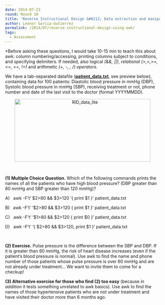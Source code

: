 ```yaml
---
date: 2014-07-23
round: Round 10
title: 'Reverse Instructional Design &#8212; Data extraction and manipulation with awk'
author: Leonor Garcia-Gutierrez
permalink: /2014/07/reverse-instructional-design-using-awk/
tags:
  - Assessment
---
```

*Before asking these questions, I would take 10-15 min to teach this about awk: column numbering/accessing, printing columns subject to conditions, and specifying delimiters. If needed, also logical *(&&, ||), *relational* (>,<,>=,<=, ==, !=)* and arithmetic *(+, -, *, /)* operators.*

We have a tab-separated datafile (**<a href="http://teaching.software-carpentry.org/wp-content/uploads/2014/07/patient_data.txt" target="_blank">patient_data.txt</a>**, see preview below), containing data for 100 patients: Diastolic blood pressure in mmHg (DBP), Systolic blood pressure in mmHg (SBP), receiving treatment or not, phone number and date of the last visit to the doctor (format YYYYMMDD).

<p style="text-align: center;">
  <a href="http://teaching.software-carpentry.org/wp-content/uploads/2014/07/patient_data.txt"><img class="aligncenter size-full wp-image-8172" alt="RID_data_lite" src="http://teaching.software-carpentry.org/wp-content/uploads/2014/07/RID_data_lite.png" width="442" height="204" /></a><strong></strong>
</p>

&nbsp;

**(1) Multiple Choice Question.** Which of the following commands prints the names of all the patients who have high blood pressure? (DBP greater than 80 mmHg and SBP greater than 120 mmHg)?

<p style="text-align: left;">
  A)   awk -F&#8217;t&#8217; $2>80 && $3>120 &#8216;{ print $1 }&#8217; patient_data.txt
</p>

<p style="text-align: left;">
  B)   awk -F&#8217;t&#8217; &#8216;$2>80 && $3>120 { print $1 }&#8217; patient_data.txt
</p>

<p style="text-align: left;">
  C)   awk -F&#8217;t&#8217; &#8216;$1>80 && $2>120 { print $0 }&#8217; patient_data.txt
</p>

<p style="text-align: left;">
  D)   awk -F&#8217;t&#8217; &#8216;{ $2>80 && $3>120, print $1 }&#8217; patient_data.txt
</p>

&nbsp;

**(2) Exercise.** Pulse pressure is the difference between the SBP and DBP. If it is greater than 60 mmHg, the risk of heart disease increases (even if the patient&#8217;s blood pressure is normal). Use awk to find the name and phone number of those patients whose pulse pressure is over 60 mmHg and are not already under treatment… We want to invite them to come for a checkup!

**(3) Alternative exercise for those who find (2) too easy** (because *in addition* it tests something unrelated to awk basics). Use awk to find the names of those hypertensive patients who are not under treatment and have visited their doctor more than 6 months ago.
